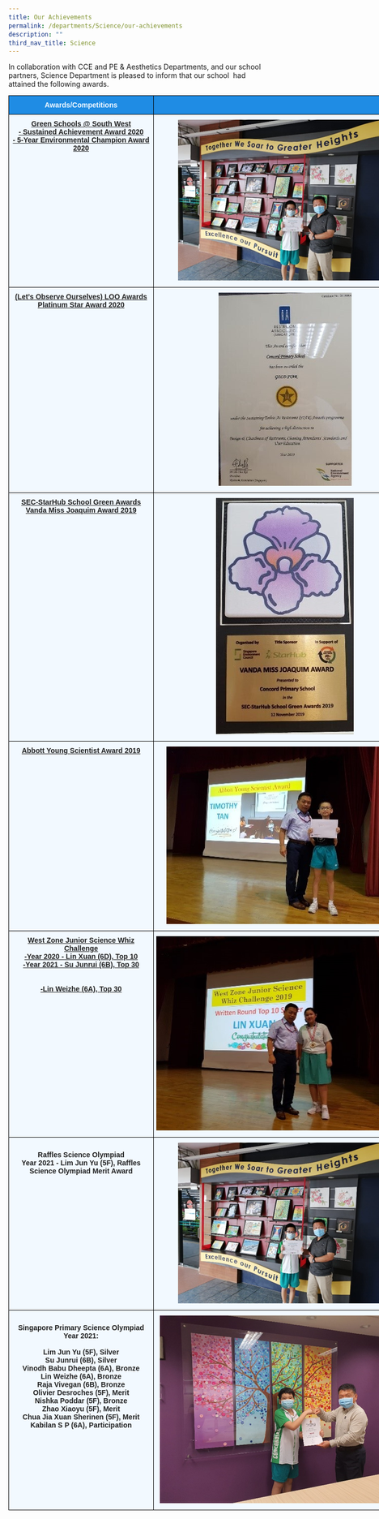 ```yaml
---
title: Our Achievements
permalink: /departments/Science/our-achievements
description: ""
third_nav_title: Science
---
```

In collaboration with CCE and PE & Aesthetics Departments, and our school partners, Science Department is pleased to inform that our school  had attained the following awards.

<style type="text/css">
.tg  {border-collapse:collapse;border-spacing:0;margin:0px auto;}
.tg td{border-color:black;border-style:solid;border-width:1px;font-family:Arial, sans-serif;font-size:14px;
  overflow:hidden;padding:10px 5px;word-break:normal;}
.tg th{border-color:black;border-style:solid;border-width:1px;font-family:Arial, sans-serif;font-size:14px;
  font-weight:normal;overflow:hidden;padding:10px 5px;word-break:normal;}
.tg .tg-da8v{background-color:#F2F9FF;color:#222;text-align:center;vertical-align:top}
.tg .tg-r129{background-color:#F2F9FF;color:#222;text-align:center;vertical-align:middle}
.tg .tg-d0eu{background-color:#F2F9FF;color:#222;font-weight:bold;text-align:center;text-decoration:underline;vertical-align:top}
.tg .tg-a5i5{background-color:#1F8CE4;color:#F2F9FF;font-weight:bold;text-align:center;vertical-align:top}
.tg .tg-i38w{background-color:#F2F9FF;color:#222;font-weight:bold;text-align:center;vertical-align:top}
</style>
<table class="tg" style="undefined;table-layout: fixed; width: 807px">
<colgroup>
<col style="width: 286px">
<col style="width: 521px">
</colgroup>
<tbody>
  <tr>
    <td class="tg-a5i5">Awards/Competitions</td>
    <td class="tg-a5i5"> </td>
  </tr>
  <tr>
    <td class="tg-d0eu">Green Schools @ South West<br>- Sustained Achievement Award  2020<br>- 5-Year Environmental Champion Award 2020<br> </td>
    <td class="tg-da8v"><img src="/images/cce1.png"></td>
  </tr>
  <tr>
    <td class="tg-d0eu">(Let’s Observe Ourselves) LOO Awards<br>Platinum Star Award 2020</td>
    <td class="tg-da8v"><img src="/images/cce2.jpeg"></td>
  </tr>
  <tr>
    <td class="tg-d0eu">SEC-StarHub School Green Awards<br>Vanda Miss Joaquim Award 2019 </td>
    <td class="tg-da8v"><img src="/images/cce3.jpeg"></td>
  </tr>
  <tr>
    <td class="tg-d0eu">Abbott Young Scientist Award 2019             <br><br> </td>
    <td class="tg-da8v"><img src="/images/cc4.jpeg"></td>
  </tr>
  <tr>
    <td class="tg-d0eu">West Zone Junior Science Whiz Challenge      <br>-Year 2020 - Lin Xuan (6D), Top 10<br>-Year 2021  -  Su Junrui (6B), Top 30<br><br><br> -Lin Weizhe (6A), Top 30<br><br></td>
    <td class="tg-da8v"><img src="/images/cce5.jpeg"></td>
  </tr>
  <tr>
    <td class="tg-i38w"><br>Raffles Science Olympiad<br>Year 2021 -  Lim Jun Yu (5F), Raffles Science Olympiad Merit Award<br> </td>
    <td class="tg-da8v"><img src="/images/cce1.png"></td>
  </tr>
  <tr>
    <td class="tg-i38w"><br>Singapore Primary Science Olympiad<br>Year 2021:<br><br>Lim Jun Yu (5F), Silver<br>Su Junrui (6B), Silver<br>Vinodh Babu Dheepta (6A), Bronze<br>Lin Weizhe (6A), Bronze<br>Raja Vivegan (6B), Bronze<br>Olivier Desroches (5F), Merit<br>Nishka Poddar (5F), Bronze<br>Zhao Xiaoyu (5F), Merit<br>Chua Jia Xuan Sherinen (5F), Merit<br>Kabilan S P (6A), Participation <br></td>
    <td class="tg-r129"><span style="color:#222;background-color:#F2F9FF"> </span><img src="/images/cce8.png"></td>
  </tr>
</tbody>
</table>